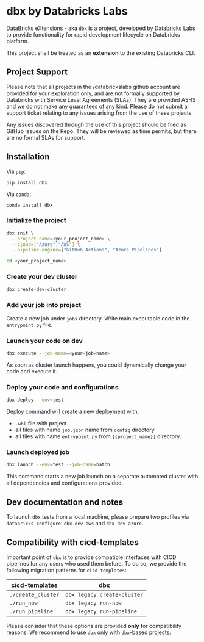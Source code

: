 # dbx by Databricks Labs

DataBricks eXtensions - aka `dbx` is a project, developed by Databricks Labs to  provide functionality for rapid development lifecycle on Databricks platform.  

This project shall be treated as an **extension** to the existing Databricks CLI.

## Project Support
Please note that all projects in the /databrickslabs github account are provided for your exploration only, and are not formally supported by Databricks with Service Level Agreements (SLAs). 
They are provided AS-IS and we do not make any guarantees of any kind. Please do not submit a support ticket relating to any issues arising from the use of these projects.

Any issues discovered through the use of this project should be filed as GitHub Issues on the Repo. They will be reviewed as time permits, but there are no formal SLAs for support.

## Installation

Via `pip`:
```
pip install dbx
```

Via `conda`:
```
conda install dbx
```

### Initialize the project
```bash
dbx init \
  --project-name=<your_project_name> \
  --cloud=["Azure","AWS"] \
  --pipeline-engine=["GitHub Actions", "Azure Pipelines"]

cd <your_project_name>
```

### Create your dev cluster

```bash
dbx create-dev-cluster
```

### Add your job into project

Create a new job under `jobs` directory. Write main executable code in the `entrypoint.py` file.

### Launch your code on dev

```bash
dbx execute --job-name=<your-job-name>
```
As soon as cluster launch happens, you could dynamically change your code and execute it.


### Deploy your code and configurations

```bash
dbx deploy --env=test
```
Deploy command will create a new deployment with:
- `.whl` file with project
- all files with name `job.json` name from `config` directory
- all files with name `entrypoint.py` from `{{project_name}}` directory. 

### Launch deployed job

```bash
dbx launch --env=test --job-name=batch
```
This command starts a new job launch on a separate automated cluster with all dependencies and configurations provided. 



## Dev documentation and notes


To launch `dbx` tests from a local machine, please prepare two profiles via `databricks configure`: `dbx-dev-aws` and `dbx-dev-azure`.

## Compatibility with cicd-templates

Important point of `dbx` is to provide compatible interfaces with CICD pipelines for any users who used them before. 
To do so, we provide the following migration patterns for `cicd-templates`:

| cicd-templates               | dbx                          |
|------------------------------|------------------------------|
| `./create_cluster`           | `dbx legacy create-cluster`  |
| `./run_now`                  | `dbx legacy run-now`         |
| `./run_pipeline`             | `dbx legacy run-pipeline`    |

Please consider that these options are provided **only** for compatibility reasons. We recommend to use `dbx` only with `dbx`-based projects.